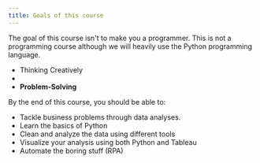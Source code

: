 ```yaml
---
title: Goals of this course
---
```


The goal of this course isn't to make you a programmer. This is not a programming course although we will heavily use the Python programming language.

- Thinking Creatively
-
- **Problem-Solving**

By the end of this course, you should be able to:

- Tackle business problems through data analyses.
- Learn the basics of Python
- Clean and analyze the data using different tools
- Visualize your analysis using both Python and Tableau
- Automate the boring stuff (RPA)
